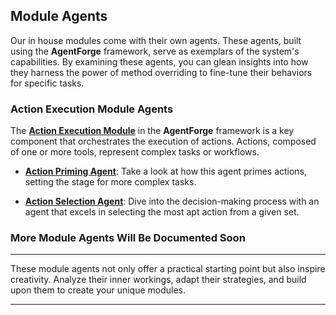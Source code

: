 ## Module Agents

Our in house modules come with their own agents. These agents, built using the **AgentForge** framework, serve as exemplars of the system's capabilities. By examining these agents, you can glean insights into how they harness the power of method overriding to fine-tune their behaviors for specific tasks.

### Action Execution Module Agents

The **[Action Execution Module](../ActionExecution.md)** in the **AgentForge** framework is a key component that orchestrates the execution of actions. Actions, composed of one or more tools, represent complex tasks or workflows.

- **[Action Priming Agent](ActionPrimingAgent.md)**: Take a look at how this agent primes actions, setting the stage for more complex tasks.

- **[Action Selection Agent](ActionSelectionAgent.md)**: Dive into the decision-making process with an agent that excels in selecting the most apt action from a given set.

### **More Module Agents Will Be Documented Soon**

---

These module agents not only offer a practical starting point but also inspire creativity. Analyze their inner workings, adapt their strategies, and build upon them to create your unique modules.

---
